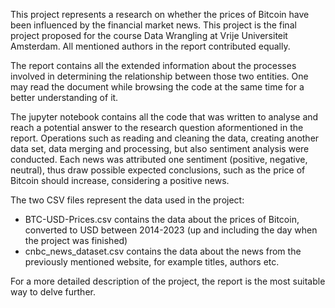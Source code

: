 This project represents a research on whether the prices of Bitcoin have been influenced by the financial market news. This project is the final project proposed for the course Data Wrangling at Vrije Universiteit Amsterdam. All mentioned authors in the report contributed equally.

The report contains all the extended information about the processes involved in determining the relationship between those two entities. One may read the document while browsing the code at the same time for a better understanding of it.

The jupyter notebook contains all the code that was written to analyse and reach a potential answer to the research question aformentioned in the report. Operations such as reading and cleaning the data, creating another data set, data merging and processing, but also sentiment analysis were conducted. Each news was attributed one sentiment (positive, negative, neutral), thus draw possible expected conclusions, such as the price of Bitcoin should increase, considering a positive news.

The two CSV files represent the data used in the project:
- BTC-USD-Prices.csv contains the data about the prices of Bitcoin, converted to USD between 2014-2023 (up and including the day when the project was finished)
- cnbc_news_dataset.csv contains the data about the news from the previously mentioned website, for example titles, authors etc.

For a more detailed description of the project, the report is the most suitable way to delve further.